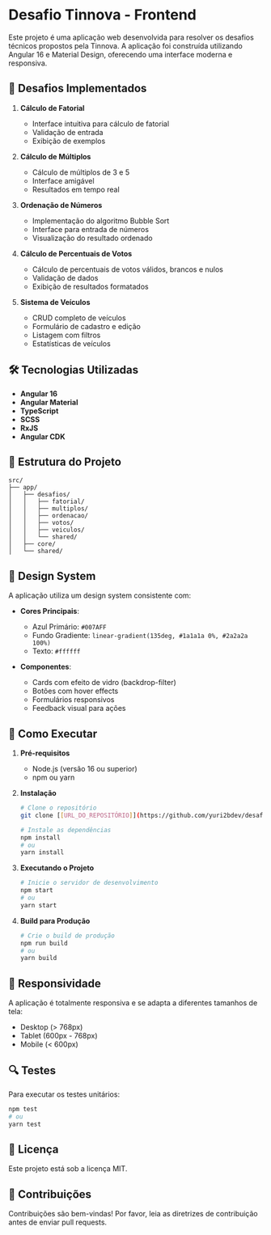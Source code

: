 # Desafio Tinnova - Frontend

Este projeto é uma aplicação web desenvolvida para resolver os desafios técnicos propostos pela Tinnova. A aplicação foi construída utilizando Angular 16 e Material Design, oferecendo uma interface moderna e responsiva.

## 🚀 Desafios Implementados

1. **Cálculo de Fatorial**
   - Interface intuitiva para cálculo de fatorial
   - Validação de entrada
   - Exibição de exemplos

2. **Cálculo de Múltiplos**
   - Cálculo de múltiplos de 3 e 5
   - Interface amigável
   - Resultados em tempo real

3. **Ordenação de Números**
   - Implementação do algoritmo Bubble Sort
   - Interface para entrada de números
   - Visualização do resultado ordenado

4. **Cálculo de Percentuais de Votos**
   - Cálculo de percentuais de votos válidos, brancos e nulos
   - Validação de dados
   - Exibição de resultados formatados

5. **Sistema de Veículos**
   - CRUD completo de veículos
   - Formulário de cadastro e edição
   - Listagem com filtros
   - Estatísticas de veículos

## 🛠️ Tecnologias Utilizadas

- **Angular 16**
- **Angular Material**
- **TypeScript**
- **SCSS**
- **RxJS**
- **Angular CDK**

## 📁 Estrutura do Projeto

```
src/
├── app/
│   ├── desafios/
│   │   ├── fatorial/
│   │   ├── multiplos/
│   │   ├── ordenacao/
│   │   ├── votos/
│   │   ├── veiculos/
│   │   └── shared/
│   ├── core/
│   └── shared/
```

## 🎨 Design System

A aplicação utiliza um design system consistente com:

- **Cores Principais**:
  - Azul Primário: `#007AFF`
  - Fundo Gradiente: `linear-gradient(135deg, #1a1a1a 0%, #2a2a2a 100%)`
  - Texto: `#ffffff`

- **Componentes**:
  - Cards com efeito de vidro (backdrop-filter)
  - Botões com hover effects
  - Formulários responsivos
  - Feedback visual para ações

## 🚀 Como Executar

1. **Pré-requisitos**
   - Node.js (versão 16 ou superior)
   - npm ou yarn

2. **Instalação**
   ```bash
   # Clone o repositório
   git clone [[URL_DO_REPOSITÓRIO]](https://github.com/yuri2bdev/desafio-tinnova-front.git)

   # Instale as dependências
   npm install
   # ou
   yarn install
   ```

3. **Executando o Projeto**
   ```bash
   # Inicie o servidor de desenvolvimento
   npm start
   # ou
   yarn start
   ```

4. **Build para Produção**
   ```bash
   # Crie o build de produção
   npm run build
   # ou
   yarn build
   ```

## 📱 Responsividade

A aplicação é totalmente responsiva e se adapta a diferentes tamanhos de tela:
- Desktop (> 768px)
- Tablet (600px - 768px)
- Mobile (< 600px)

## 🔍 Testes

Para executar os testes unitários:
```bash
npm test
# ou
yarn test
```

## 📝 Licença

Este projeto está sob a licença MIT.

## 🤝 Contribuições

Contribuições são bem-vindas! Por favor, leia as diretrizes de contribuição antes de enviar pull requests.
